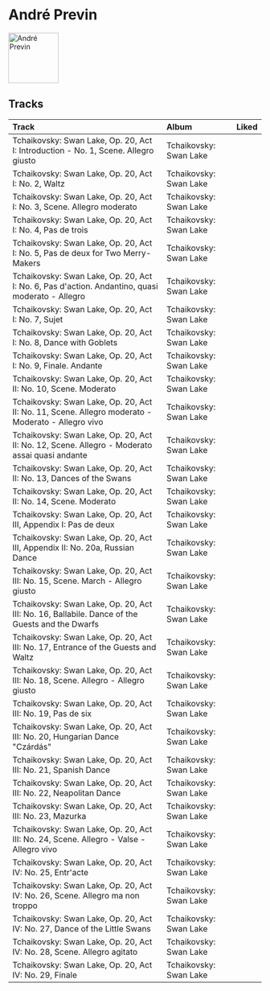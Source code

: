 
# André Previn


<img src="https://i.scdn.co/image/8680bc690ee5747b08f6a9a7566f000cce6e220b" alt="André Previn" width="100" />

## Tracks

| Track                                                                                             | Album                  | Liked   |
|:--------------------------------------------------------------------------------------------------|:-----------------------|:--------|
| Tchaikovsky: Swan Lake, Op. 20, Act I: Introduction - No. 1, Scene. Allegro giusto                | Tchaikovsky: Swan Lake |         |
| Tchaikovsky: Swan Lake, Op. 20, Act I: No. 2, Waltz                                               | Tchaikovsky: Swan Lake |         |
| Tchaikovsky: Swan Lake, Op. 20, Act I: No. 3, Scene. Allegro moderato                             | Tchaikovsky: Swan Lake |         |
| Tchaikovsky: Swan Lake, Op. 20, Act I: No. 4, Pas de trois                                        | Tchaikovsky: Swan Lake |         |
| Tchaikovsky: Swan Lake, Op. 20, Act I: No. 5, Pas de deux for Two Merry-Makers                    | Tchaikovsky: Swan Lake |         |
| Tchaikovsky: Swan Lake, Op. 20, Act I: No. 6, Pas d'action. Andantino, quasi moderato - Allegro   | Tchaikovsky: Swan Lake |         |
| Tchaikovsky: Swan Lake, Op. 20, Act I: No. 7, Sujet                                               | Tchaikovsky: Swan Lake |         |
| Tchaikovsky: Swan Lake, Op. 20, Act I: No. 8, Dance with Goblets                                  | Tchaikovsky: Swan Lake |         |
| Tchaikovsky: Swan Lake, Op. 20, Act I: No. 9, Finale. Andante                                     | Tchaikovsky: Swan Lake |         |
| Tchaikovsky: Swan Lake, Op. 20, Act II: No. 10, Scene. Moderato                                   | Tchaikovsky: Swan Lake |         |
| Tchaikovsky: Swan Lake, Op. 20, Act II: No. 11, Scene. Allegro moderato - Moderato - Allegro vivo | Tchaikovsky: Swan Lake |         |
| Tchaikovsky: Swan Lake, Op. 20, Act II: No. 12, Scene. Allegro - Moderato assai quasi andante     | Tchaikovsky: Swan Lake |         |
| Tchaikovsky: Swan Lake, Op. 20, Act II: No. 13, Dances of the Swans                               | Tchaikovsky: Swan Lake |         |
| Tchaikovsky: Swan Lake, Op. 20, Act II: No. 14, Scene. Moderato                                   | Tchaikovsky: Swan Lake |         |
| Tchaikovsky: Swan Lake, Op. 20, Act III, Appendix I: Pas de deux                                  | Tchaikovsky: Swan Lake |         |
| Tchaikovsky: Swan Lake, Op. 20, Act III, Appendix II: No. 20a, Russian Dance                      | Tchaikovsky: Swan Lake |         |
| Tchaikovsky: Swan Lake, Op. 20, Act III: No. 15, Scene. March - Allegro giusto                    | Tchaikovsky: Swan Lake |         |
| Tchaikovsky: Swan Lake, Op. 20, Act III: No. 16, Ballabile. Dance of the Guests and the Dwarfs    | Tchaikovsky: Swan Lake |         |
| Tchaikovsky: Swan Lake, Op. 20, Act III: No. 17, Entrance of the Guests and Waltz                 | Tchaikovsky: Swan Lake |         |
| Tchaikovsky: Swan Lake, Op. 20, Act III: No. 18, Scene. Allegro - Allegro giusto                  | Tchaikovsky: Swan Lake |         |
| Tchaikovsky: Swan Lake, Op. 20, Act III: No. 19, Pas de six                                       | Tchaikovsky: Swan Lake |         |
| Tchaikovsky: Swan Lake, Op. 20, Act III: No. 20, Hungarian Dance "Czárdás"                        | Tchaikovsky: Swan Lake |         |
| Tchaikovsky: Swan Lake, Op. 20, Act III: No. 21, Spanish Dance                                    | Tchaikovsky: Swan Lake |         |
| Tchaikovsky: Swan Lake, Op. 20, Act III: No. 22, Neapolitan Dance                                 | Tchaikovsky: Swan Lake |         |
| Tchaikovsky: Swan Lake, Op. 20, Act III: No. 23, Mazurka                                          | Tchaikovsky: Swan Lake |         |
| Tchaikovsky: Swan Lake, Op. 20, Act III: No. 24, Scene. Allegro - Valse - Allegro vivo            | Tchaikovsky: Swan Lake |         |
| Tchaikovsky: Swan Lake, Op. 20, Act IV: No. 25, Entr'acte                                         | Tchaikovsky: Swan Lake |         |
| Tchaikovsky: Swan Lake, Op. 20, Act IV: No. 26, Scene. Allegro ma non troppo                      | Tchaikovsky: Swan Lake |         |
| Tchaikovsky: Swan Lake, Op. 20, Act IV: No. 27, Dance of the Little Swans                         | Tchaikovsky: Swan Lake |         |
| Tchaikovsky: Swan Lake, Op. 20, Act IV: No. 28, Scene. Allegro agitato                            | Tchaikovsky: Swan Lake |         |
| Tchaikovsky: Swan Lake, Op. 20, Act IV: No. 29, Finale                                            | Tchaikovsky: Swan Lake |         |